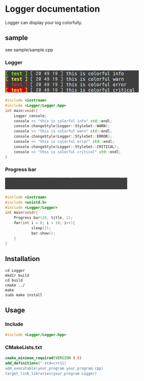 # Logger documentation
Logger can display your log colorfully.

## sample

see sample/sample.cpp

### Logger
![demo](./data/demo.png)

```cpp
#include <iostream>
#include <Logger/Logger.hpp>
int main(void){
	Logger console;
	console << "this is colorful info" std::endl;
	console.changeStyle(Logger::StyleSet::WARN);
	console << "this is colorful warn" std::endl;
	console.changeStyle(Logger::StyleSet::ERROR);
	console << "this is colorful error" std::endl;
	console.changeStyle(Logger::StyleSet::CRITICAL);
	console << "this is colorful critical" std::endl;
}
```

### Progress bar
![video](./data/movie.gif)

```cpp
#include <iostream>
#include <unistd.h>
#include <Logger/Logger>
int main(void){
	Progress bar(20, title, 2);
	for(int i = 0; i < 10; i++){
			sleep(1);
			bar.show();
	}
}
```



## Installation

	cd Logger
	mkdir build
	cd build
	cmake ../
	make
	sudo make install


## Usage

### Include

```cpp
#include <Logger/Logger.hpp>
```

### CMakeLists.txt

```cmake
cmake_minimum_required(VERSION 3.5)
add_definitions("-std=c++11)
add_executable(your_program your_program.cpp)
target_link_libraries(your_program Logger)
```

